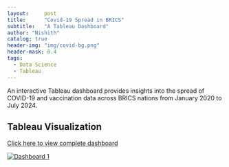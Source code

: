 ```yaml
---
layout:     post
title:      "Covid-19 Spread in BRICS"
subtitle:   "A Tableau Dashboard"
author: "Nishith"
catalog: true
header-img: "img/covid-bg.png"
header-mask: 0.4
tags:
  - Data Science
  - Tableau
---
```


An interactive Tableau dashboard provides insights into the spread of COVID-19 and vaccination data across BRICS nations from January 2020 to July 2024.

## Tableau Visualization
[Click here to view complete dashboard](https://public.tableau.com/views/covid-19_17221779235910/Dashboard1?:language=en-US&:sid=&:redirect=auth&:display_count=n&:origin=viz_share_link)

<div class='tableauPlaceholder' id='viz1736661380419' style='position: relative'>
    <noscript>
        <a href='#'>
            <img alt='Dashboard 1' src='https://public.tableau.com/static/images/co/covid-19_17221779235910/Dashboard1/1_rss.png' style='border: none' />
        </a>
    </noscript>
    <object class='tableauViz' style='display:none;'>
        <param name='host_url' value='https%3A%2F%2Fpublic.tableau.com%2F' />
        <param name='embed_code_version' value='3' />
        <param name='site_root' value='' />
        <param name='name' value='covid-19_17221779235910/Dashboard1' />
        <param name='tabs' value='no' />
        <param name='toolbar' value='yes' />
        <param name='static_image' value='https://public.tableau.com/static/images/co/covid-19_17221779235910/Dashboard1/1.png' />
        <param name='animate_transition' value='yes' />
        <param name='display_static_image' value='yes' />
        <param name='display_spinner' value='yes' />
        <param name='display_overlay' value='yes' />
        <param name='display_count' value='yes' />
        <param name='language' value='en-US' />
    </object>
</div>
<script type='text/javascript'>
    var divElement = document.getElementById('viz1736661380419');
    var vizElement = divElement.getElementsByTagName('object')[0];
    if (divElement.offsetWidth > 800) {
        vizElement.style.minWidth = '420px';
        vizElement.style.maxWidth = '1250px';
        vizElement.style.width = '100%';
        vizElement.style.minHeight = '587px';
        vizElement.style.maxHeight = '887px';
        vizElement.style.height = (divElement.offsetWidth * 0.75) + 'px';
    } else if (divElement.offsetWidth > 500) {
        vizElement.style.minWidth = '420px';
        vizElement.style.maxWidth = '1250px';
        vizElement.style.width = '100%';
        vizElement.style.minHeight = '587px';
        vizElement.style.maxHeight = '887px';
        vizElement.style.height = (divElement.offsetWidth * 0.75) + 'px';
    } else {
        vizElement.style.width = '100%';
        vizElement.style.height = '1827px';
    }
    var scriptElement = document.createElement('script');
    scriptElement.src = 'https://public.tableau.com/javascripts/api/viz_v1.js';
    vizElement.parentNode.insertBefore(scriptElement, vizElement);
</script>
